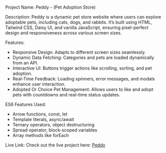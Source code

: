 Project Name:
    Peddy - (Pet Adoption Store)

Description:
Peddy is a dynamic pet store website where users can explore adoptable pets, including cats, dogs, and rabbits. It’s built using HTML, Tailwind CSS, Daisy UI, and vanilla JavaScript, ensuring pixel-perfect design and responsiveness across various screen sizes.

Features:
- Responsive Design: Adapts to different screen sizes seamlessly.
- Dynamic Data Fetching: Categories and pets are loaded dynamically from an API.
- Interactive UI: Buttons trigger actions like scrolling, sorting, and pet adoption.
- Real-Time Feedback: Loading spinners, error messages, and modals enhance user interaction.
- Adopted Or Choice Pet Management: Allows users to like and adopt pets with countdowns and real-time status updates.

ES6 Features Used:
- Arrow functions, const, let
- Template literals, async/await
- Ternary operators, object destructuring
- Spread operator, block-scoped variables
- Array methods like forEach

Live Link:
Check out the live project here: [Peddy ](https://peddy32.surge.sh/)